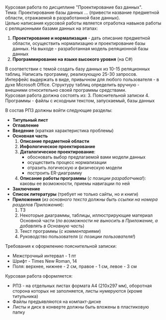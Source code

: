 Курсовая работа по дисциплине "Проектирование баз данных".  
Тема: Проектирование базы данных ... (привести название предметной области, отражаемой в разработанной базе данных).  
Целью написания курсовой работы является отработка навыков работы с реляционными базами данных на этапах:
1. **Проектирование и нормализация** - дать описание предметной области, осуществить нормализацию и проектирование базы данных. На выходе - разработанная модель реляционной базы данных
2. **Программирование на языке высокого уровня** (на C#)
  
В соответствии с темой создать базу данных из 10-15 реляционных таблиц. Написать программу, реализующую 25-30 запросов. Интерфейс выдержать в виде, привычном для любого пользователя - в духе Microsoft Office. Структуру таблиц определить вручную - внешними относительно своей программы средствами.  
Курсовая работа должна состоять из:
3. Пояснительной записки
4. Программы - файлы с исходным текстом, запускаемый, базы данных
  
В состав РПЗ должны войти следующие разделы:
- **Титульный лист**
- **Оглавление**
- **Введение** (краткая характеристика проблемы)
- **Основная часть**
	1. **Описание предметной области**
	2. **Инфологическое проектирование**
	3. **Даталогическое проектирование**:
		- обосновать выбор предлагаемой вами модели данных
		- осуществить процесс нормализации
		- отразить логическую и физическую модели
		- построить ER-диаграмму
	4. **Описание работы программы** (*с позиции разработчика!*): каковы ее возможности, приемы навигации по ней
- **Заключение**
- **Список литературы** (требует не только сайты, но и книги)
- **Приложения** (*из основного текста должны быть ссылки на номера разделов Приложения*):
	1. ТЗ
	2. Некоторые диаграммы, таблицы, иллюстрирующие материал Основной части (*по возможности не выносить в Приложение, а добавлять в Основную часть*)
	3. Текст программы (*с комментариями*)
	4. Руководство пользователя (*с позиции пользователя!*)
  
Требования к оформлению пояснительной записки:
- Межстрочный интервал - 1 пт
- Шрифт - Times New Roman, 14
- Поля: верхнее, нижнее - 2 см, правое - 1 см, левое - 3 см
  
Курсовая работа оформляется:
- РПЗ - на отдельных листах формата А4 (210х297 мм), оборотная сторона которых не заполняется, листы нумеруются (кроме титульника)
- Файлы предъявляются на компакт-диске
- Листы и диск в конверте должны быть вложены в пластиковую папку